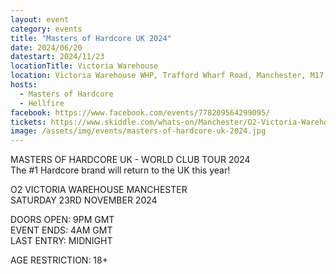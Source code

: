 ```yaml
---
layout: event
category: events
title: "Masters of Hardcore UK 2024"
date: 2024/06/20
datestart: 2024/11/23
locationTitle: Victoria Warehouse
location: Victoria Warehouse WHP, Trafford Wharf Road, Manchester, M17 1, United Kingdom
hosts:
  - Masters of Hardcore
  - Hellfire
facebook: https://www.facebook.com/events/778209564299095/
tickets: https://www.skiddle.com/whats-on/Manchester/O2-Victoria-Warehouse/Masters-of-Hardcore-UK-2024/39242692/
image: /assets/img/events/masters-of-hardcore-uk-2024.jpg
---
```


MASTERS OF HARDCORE UK - WORLD CLUB TOUR 2024  
The #1 Hardcore brand will return to the UK this year!

O2 VICTORIA WAREHOUSE MANCHESTER  
SATURDAY 23RD NOVEMBER 2024

DOORS OPEN: 9PM GMT  
EVENT ENDS: 4AM GMT  
LAST ENTRY: MIDNIGHT

AGE RESTRICTION: 18+